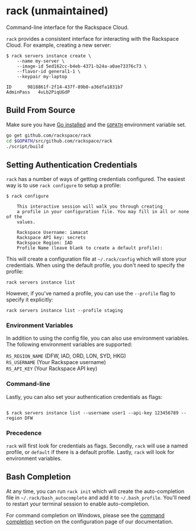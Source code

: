 # rack (unmaintained)

Command-line interface for the Rackspace Cloud.

`rack` provides a consistent interface for interacting with the Rackspace Cloud. For example, creating a new server:

```
$ rack servers instance create \
    --name my-server \
    --image-id 5ed162cc-b4eb-4371-b24a-a0ae73376c73 \
    --flavor-id general1-1 \
    --keypair my-laptop

ID		9818861f-2f14-437f-89b0-a36dfa1831b7
AdminPass	4vLb2PiqUGdP
```

<!--
## Download
`rack` binaries are available for OSX, Linux, and Windows. [Download `rack` now](https://developer.rackspace.com/docs/rack-cli/configuration#installation).
-->

## Build From Source

Make sure you have [Go installed](https://golang.org/doc/install) and the [`GOPATH`](https://golang.org/doc/code.html#GOPATH) environment variable set.
```sh
go get github.com/rackspace/rack
cd $GOPATH/src/github.com/rackspace/rack
./script/build
```

## Setting Authentication Credentials

`rack` has a number of ways of getting credentials configured. The easiest way is to use `rack configure` to setup a profile:

```
$ rack configure

    This interactive session will walk you through creating
    a profile in your configuration file. You may fill in all or none of the
    values.

    Rackspace Username: iamacat
    Rackspace API key: secrets
    Rackspace Region: IAD
    Profile Name (leave blank to create a default profile):
```

This will create a configuration file at `~/.rack/config` which will store your credentials. When using the default profile, you don't need to specify the profile:

```
rack servers instance list
```

However, if you've named a profile, you can use the `--profile` flag to specify it explicitly:

```
rack servers instance list --profile staging
```

### Environment Variables

In addition to using the config file, you can also use environment variables. The following environment variables are supported:

`RS_REGION_NAME` (DFW, IAD, ORD, LON, SYD, HKG)  
`RS_USERNAME` (Your Rackspace username)  
`RS_API_KEY` (Your Rackspace API key)  

### Command-line

Lastly, you can also set your authentication credentials as flags:

```

$ rack servers instance list --username user1 --api-key 123456789 --region DFW

```

### Precedence

`rack` will first look for credentials as flags. Secondly, `rack` will use a named profile, or `default` if there is a default profile. Lastly, `rack` will look for environment variables.

## Bash Completion

At any time, you can run `rack init` which will create the auto-completion file in `~/.rack/bash_autocomplete` and add it to `~/.bash_profile`. You'll need to restart your terminal session to enable auto-completion.

For command completion on Windows, please see the [command completion](https://developer.rackspace.com/docs/rack-cli/configuration#command-completion) section on the configuration page of our documentation.

<!--
## Roadmap

Below is a tentative list of services to be added. Though currently ordered by priority, the list can and will change:

1. Cloud Load Balancers
2. Cloud DNS \*
3. Cloud Databases \*
4. Cloud Identity
5. Cloud Images \*
6. Rackspace CDN
7. RackConnect
8. Cloud Big Data \*
9. Cloud Monitoring \*
10. [~~Cloud Orchestration~~](https://github.com/rackspace/rack/commit/5d311719579c98a609beb7801c593e132711e003)
11. Cloud Queues \*
12. Cloud Backup \*
13. Autoscale \*
14. Cloud Metrics \*

\* Services not supported in [Gophercloud](https://github.com/rackspace/gophercloud) at present.
-->
